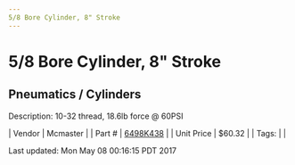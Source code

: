 ```yaml
---
5/8 Bore Cylinder, 8" Stroke
---
```

# 5/8 Bore Cylinder, 8" Stroke
## Pneumatics / Cylinders
Description: 	10-32 thread, 18.6lb force @ 60PSI 

| Vendor | Mcmaster | 
| Part # | [6498K438](https://www.mcmaster.com/#6498K438) | 
| Unit Price | $60.32 | 
| Tags: |  | 

Last updated: Mon May 08 00:16:15 PDT 2017